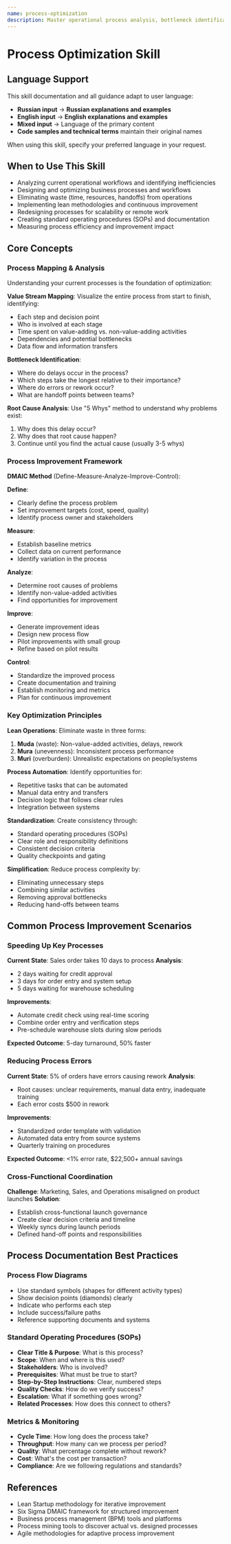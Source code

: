 ```yaml
---
name: process-optimization
description: Master operational process analysis, bottleneck identification, and efficiency improvements. Use when analyzing workflows, designing optimized processes, eliminating waste, or improving operational throughput.
---
```


# Process Optimization Skill

## Language Support

This skill documentation and all guidance adapt to user language:
- **Russian input** → **Russian explanations and examples**
- **English input** → **English explanations and examples**
- **Mixed input** → Language of the primary content
- **Code samples and technical terms** maintain their original names

When using this skill, specify your preferred language in your request.

## When to Use This Skill

- Analyzing current operational workflows and identifying inefficiencies
- Designing and optimizing business processes and workflows
- Eliminating waste (time, resources, handoffs) from operations
- Implementing lean methodologies and continuous improvement
- Redesigning processes for scalability or remote work
- Creating standard operating procedures (SOPs) and documentation
- Measuring process efficiency and improvement impact

## Core Concepts

### Process Mapping & Analysis

Understanding your current processes is the foundation of optimization:

**Value Stream Mapping**: Visualize the entire process from start to finish, identifying:
- Each step and decision point
- Who is involved at each stage
- Time spent on value-adding vs. non-value-adding activities
- Dependencies and potential bottlenecks
- Data flow and information transfers

**Bottleneck Identification**:
- Where do delays occur in the process?
- Which steps take the longest relative to their importance?
- Where do errors or rework occur?
- What are handoff points between teams?

**Root Cause Analysis**: Use "5 Whys" method to understand why problems exist:
1. Why does this delay occur?
2. Why does that root cause happen?
3. Continue until you find the actual cause (usually 3-5 whys)

### Process Improvement Framework

**DMAIC Method** (Define-Measure-Analyze-Improve-Control):

**Define**:
- Clearly define the process problem
- Set improvement targets (cost, speed, quality)
- Identify process owner and stakeholders

**Measure**:
- Establish baseline metrics
- Collect data on current performance
- Identify variation in the process

**Analyze**:
- Determine root causes of problems
- Identify non-value-added activities
- Find opportunities for improvement

**Improve**:
- Generate improvement ideas
- Design new process flow
- Pilot improvements with small group
- Refine based on pilot results

**Control**:
- Standardize the improved process
- Create documentation and training
- Establish monitoring and metrics
- Plan for continuous improvement

### Key Optimization Principles

**Lean Operations**: Eliminate waste in three forms:
1. **Muda** (waste): Non-value-added activities, delays, rework
2. **Mura** (unevenness): Inconsistent process performance
3. **Muri** (overburden): Unrealistic expectations on people/systems

**Process Automation**: Identify opportunities for:
- Repetitive tasks that can be automated
- Manual data entry and transfers
- Decision logic that follows clear rules
- Integration between systems

**Standardization**: Create consistency through:
- Standard operating procedures (SOPs)
- Clear role and responsibility definitions
- Consistent decision criteria
- Quality checkpoints and gating

**Simplification**: Reduce process complexity by:
- Eliminating unnecessary steps
- Combining similar activities
- Removing approval bottlenecks
- Reducing hand-offs between teams

## Common Process Improvement Scenarios

### Speeding Up Key Processes

**Current State**: Sales order takes 10 days to process
**Analysis**:
- 2 days waiting for credit approval
- 3 days for order entry and system setup
- 5 days waiting for warehouse scheduling

**Improvements**:
- Automate credit check using real-time scoring
- Combine order entry and verification steps
- Pre-schedule warehouse slots during slow periods

**Expected Outcome**: 5-day turnaround, 50% faster

### Reducing Process Errors

**Current State**: 5% of orders have errors causing rework
**Analysis**:
- Root causes: unclear requirements, manual data entry, inadequate training
- Each error costs $500 in rework

**Improvements**:
- Standardized order template with validation
- Automated data entry from source systems
- Quarterly training on procedures

**Expected Outcome**: <1% error rate, $22,500+ annual savings

### Cross-Functional Coordination

**Challenge**: Marketing, Sales, and Operations misaligned on product launches
**Solution**:
- Establish cross-functional launch governance
- Create clear decision criteria and timeline
- Weekly syncs during launch periods
- Defined hand-off points and responsibilities

## Process Documentation Best Practices

### Process Flow Diagrams
- Use standard symbols (shapes for different activity types)
- Show decision points (diamonds) clearly
- Indicate who performs each step
- Include success/failure paths
- Reference supporting documents and systems

### Standard Operating Procedures (SOPs)
- **Clear Title & Purpose**: What is this process?
- **Scope**: When and where is this used?
- **Stakeholders**: Who is involved?
- **Prerequisites**: What must be true to start?
- **Step-by-Step Instructions**: Clear, numbered steps
- **Quality Checks**: How do we verify success?
- **Escalation**: What if something goes wrong?
- **Related Processes**: How does this connect to others?

### Metrics & Monitoring
- **Cycle Time**: How long does the process take?
- **Throughput**: How many can we process per period?
- **Quality**: What percentage complete without rework?
- **Cost**: What's the cost per transaction?
- **Compliance**: Are we following regulations and standards?

## References

- Lean Startup methodology for iterative improvement
- Six Sigma DMAIC framework for structured improvement
- Business process management (BPM) tools and platforms
- Process mining tools to discover actual vs. designed processes
- Agile methodologies for adaptive process improvement
